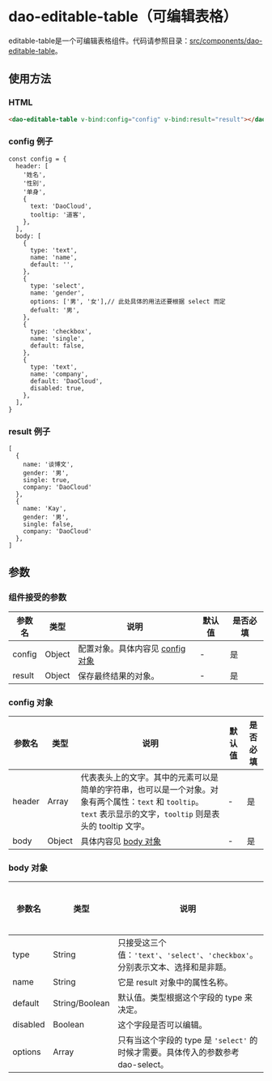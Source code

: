 # dao-editable-table（可编辑表格）

editable-table是一个可编辑表格组件。代码请参照目录：[src/components/dao-editable-table](../src/components/dao-editable-table)。

## 使用方法

### HTML

```HTML
<dao-editable-table v-bind:config="config" v-bind:result="result"></dao-editable-table>
```

### config 例子

```
const config = {
  header: [
    '姓名',
    '性别',
    '单身',
    {
      text: 'DaoCloud',
      tooltip: '道客',
    },
  ],
  body: [
    {
      type: 'text',
      name: 'name',
      default: '',
    },
    {
      type: 'select',
      name: 'gender',
      options: ['男', '女'],// 此处具体的用法还要根据 select 而定
      defualt: '男',
    },
    {
      type: 'checkbox',
      name: 'single',
      default: false,
    },
    {
      type: 'text',
      name: 'company',
      default: 'DaoCloud',
      disabled: true,
    },
  ],
}
```

### result 例子

```
[
  {
    name: '谈博文',
    gender: '男',
    single: true,
    company: 'DaoCloud'
  },
  {
    name: 'Kay',
    gender: '男',
    single: false,
    company: 'DaoCloud'
  },
]
```

## 参数

### 组件接受的参数 

| 参数名    | 类型     | 说明                                 | 默认值  | 是否必填 |
| ------ | ------ | ---------------------------------- | ---- | ---- |
| config | Object | 配置对象。具体内容见 [config 对象](#config-对象) | -    | 是    |
| result | Object | 保存最终结果的对象。                         | -    | 是    |

### config 对象

| 参数名    | 类型     | 说明                                       | 默认值  | 是否必填 |
| ------ | ------ | ---------------------------------------- | ---- | ---- |
| header | Array  | 代表表头上的文字。其中的元素可以是简单的字符串，也可以是一个对象。对象有两个属性：`text` 和 `tooltip`。`text` 表示显示的文字，`tooltip` 则是表头的 tooltip 文字。 | -    | 是    |
| body   | Object | 具体内容见 [body 对象](#body-对象)                | -    | 是    |

### body 对象

| 参数名      | 类型             | 说明                                       | 默认值            | 是否必填 |
| -------- | -------------- | ---------------------------------------- | -------------- | ---- |
| type     | String         | 只接受这三个值：`'text'`、`'select'`、`'checkbox'`。分别表示文本、选择和是非题。 | -              | 是    |
| name     | String         | 它是 result 对象中的属性名称。                      | -              | 是    |
| default  | String/Boolean | 默认值。类型根据这个字段的 type 来决定。                  | `''` 和 `false` | 否    |
| disabled | Boolean        | 这个字段是否可以编辑。                              | `false`        | 否    |
| options  | Array          | 只有当这个字段的 type 是 `'select'` 的时候才需要。具体传入的参数参考 dao-select。 | -              | 否    |
